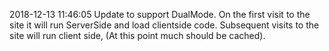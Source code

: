 2018-12-13 11:46:05  Update to support DualMode. 
On the first visit to the site it will run ServerSide and load clientside code.
Subsequent visits to the site will run client side, (At this point much should be cached).